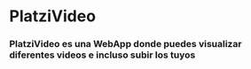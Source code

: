 # PlatziVideo
### PlatziVideo es una WebApp donde puedes visualizar diferentes videos e incluso subir los tuyos
